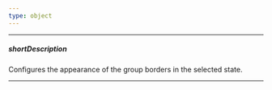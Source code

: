 ```yaml
---
type: object
---
```

---
##### shortDescription
Configures the appearance of the group borders in the selected state.

---
